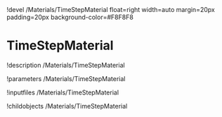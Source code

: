 <!-- MOOSE Object Documentation Stub: Remove this when content is added. -->!devel /Materials/TimeStepMaterial float=right width=auto margin=20px padding=20px background-color=#F8F8F8


# TimeStepMaterial
!description /Materials/TimeStepMaterial

!parameters /Materials/TimeStepMaterial

!inputfiles /Materials/TimeStepMaterial

!childobjects /Materials/TimeStepMaterial
